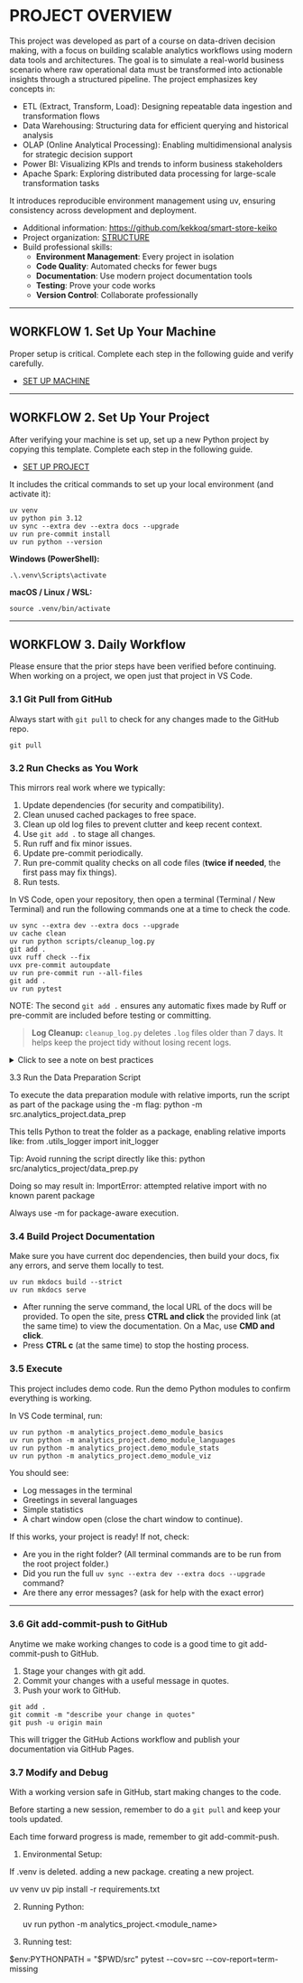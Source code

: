 #  PROJECT OVERVIEW

This project was developed as part of a course on data-driven decision making, with a focus on building scalable analytics workflows using modern data tools and architectures. The goal is to simulate a real-world business scenario where raw operational data must be transformed into actionable insights through a structured pipeline.
The project emphasizes key concepts in:

- ETL (Extract, Transform, Load): Designing repeatable data ingestion and transformation flows
- Data Warehousing: Structuring data for efficient querying and historical analysis
- OLAP (Online Analytical Processing): Enabling multidimensional analysis for strategic decision support
- Power BI: Visualizing KPIs and trends to inform business stakeholders
- Apache Spark: Exploring distributed data processing for large-scale transformation tasks

It introduces reproducible environment management using uv, ensuring consistency across development and deployment.

- Additional information: <https://github.com/kekkoq/smart-store-keiko>
- Project organization: [STRUCTURE](./STRUCTURE.md)
- Build professional skills:
  - **Environment Management**: Every project in isolation
  - **Code Quality**: Automated checks for fewer bugs
  - **Documentation**: Use modern project documentation tools
  - **Testing**: Prove your code works
  - **Version Control**: Collaborate professionally

---

## WORKFLOW 1. Set Up Your Machine

Proper setup is critical.
Complete each step in the following guide and verify carefully.

- [SET UP MACHINE](./SET_UP_MACHINE.md)

---

## WORKFLOW 2. Set Up Your Project

After verifying your machine is set up, set up a new Python project by copying this template.
Complete each step in the following guide.

- [SET UP PROJECT](./SET_UP_PROJECT.md)

It includes the critical commands to set up your local environment (and activate it):

```shell
uv venv
uv python pin 3.12
uv sync --extra dev --extra docs --upgrade
uv run pre-commit install
uv run python --version
```

**Windows (PowerShell):**

```shell
.\.venv\Scripts\activate
```

**macOS / Linux / WSL:**

```shell
source .venv/bin/activate
```

---

## WORKFLOW 3. Daily Workflow

Please ensure that the prior steps have been verified before continuing.
When working on a project, we open just that project in VS Code.

### 3.1 Git Pull from GitHub

Always start with `git pull` to check for any changes made to the GitHub repo.

```shell
git pull
```

### 3.2 Run Checks as You Work

This mirrors real work where we typically:

1. Update dependencies (for security and compatibility).
2. Clean unused cached packages to free space.
3. Clean up old log files to prevent clutter and keep recent context.
4. Use `git add .` to stage all changes.
5. Run ruff and fix minor issues.
6. Update pre-commit periodically.
7. Run pre-commit quality checks on all code files (**twice if needed**, the first pass may fix things).
8. Run tests.

In VS Code, open your repository, then open a terminal (Terminal / New Terminal) and run the following commands one at a time to check the code.

```shell
uv sync --extra dev --extra docs --upgrade
uv cache clean
uv run python scripts/cleanup_log.py
git add .
uvx ruff check --fix
uvx pre-commit autoupdate
uv run pre-commit run --all-files
git add .
uv run pytest
```

NOTE: The second `git add .` ensures any automatic fixes made by Ruff or pre-commit are included before testing or committing.

> **Log Cleanup:** `cleanup_log.py` deletes `.log` files older than 7 days. It helps keep the project tidy without losing recent logs.

<details>
<summary>Click to see a note on best practices</summary>

`uvx` runs the latest version of a tool in an isolated cache, outside the virtual environment.
This keeps the project light and simple, but behavior can change when the tool updates.
For fully reproducible results, or when you need to use the local `.venv`, use `uv run` instead.

</details>

3.3 Run the Data Preparation Script

To execute the data preparation module with relative imports, run the script as part of the package using the -m flag:
python -m src.analytics_project.data_prep

This tells Python to treat the folder as a package, enabling relative imports like:
from .utils_logger import init_logger


Tip: Avoid running the script directly like this:
python src/analytics_project/data_prep.py


Doing so may result in:
ImportError: attempted relative import with no known parent package

Always use -m for package-aware execution.

### 3.4 Build Project Documentation

Make sure you have current doc dependencies, then build your docs, fix any errors, and serve them locally to test.

```shell
uv run mkdocs build --strict
uv run mkdocs serve
```

- After running the serve command, the local URL of the docs will be provided. To open the site, press **CTRL and click** the provided link (at the same time) to view the documentation. On a Mac, use **CMD and click**.
- Press **CTRL c** (at the same time) to stop the hosting process.

### 3.5 Execute

This project includes demo code.
Run the demo Python modules to confirm everything is working.

In VS Code terminal, run:

```shell
uv run python -m analytics_project.demo_module_basics
uv run python -m analytics_project.demo_module_languages
uv run python -m analytics_project.demo_module_stats
uv run python -m analytics_project.demo_module_viz
```

You should see:

- Log messages in the terminal
- Greetings in several languages
- Simple statistics
- A chart window open (close the chart window to continue).

If this works, your project is ready! If not, check:

- Are you in the right folder? (All terminal commands are to be run from the root project folder.)
- Did you run the full `uv sync --extra dev --extra docs --upgrade` command?
- Are there any error messages? (ask for help with the exact error)

---

### 3.6 Git add-commit-push to GitHub

Anytime we make working changes to code is a good time to git add-commit-push to GitHub.

1. Stage your changes with git add.
2. Commit your changes with a useful message in quotes.
3. Push your work to GitHub.

```shell
git add .
git commit -m "describe your change in quotes"
git push -u origin main
```

This will trigger the GitHub Actions workflow and publish your documentation via GitHub Pages.

### 3.7 Modify and Debug

With a working version safe in GitHub, start making changes to the code.

Before starting a new session, remember to do a `git pull` and keep your tools updated.

Each time forward progress is made, remember to git add-commit-push.

1. Environmental Setup:

  If .venv is deleted.
  adding a new package.
  creating a new project.

uv venv
uv pip install -r requirements.txt

2. Running Python:

   uv run python -m analytics_project.<module_name>

3. Running test:

$env:PYTHONPATH = "$PWD/src"
pytest --cov=src --cov-report=term-missing


